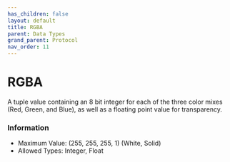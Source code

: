 ```yaml
---
has_children: false
layout: default
title: RGBA
parent: Data Types
grand_parent: Protocol
nav_order: 11
---
```


# RGBA
A tuple value containing an 8 bit integer for each of the three color mixes (Red, Green, and Blue), as well as a floating point value for transparency.


### Information

- Maximum Value: (255, 255, 255, 1) (White, Solid)
- Allowed Types: Integer, Float
